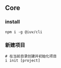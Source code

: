 ## Core

### install

```shell
npm i -g @iuv/cli
```

### 新建项目

```shell
# 在当前目录创建并初始化项目
i init [project]
```
